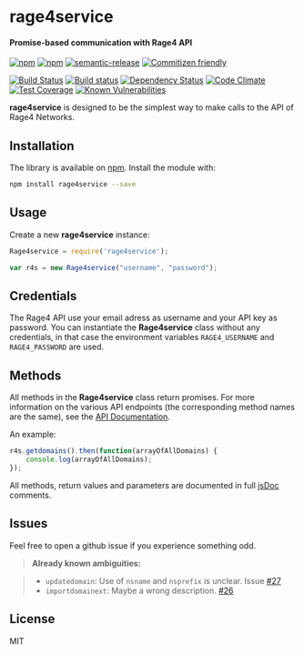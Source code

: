 # rage4service
#### Promise-based communication with Rage4 API
[![npm](https://img.shields.io/npm/v/rage4service.svg?maxAge=2592000)](https://www.npmjs.com/package/rage4service)
[![npm](https://img.shields.io/npm/l/rage4service.svg?maxAge=2592000)](https://www.npmjs.com/package/rage4service)
[![semantic-release](https://img.shields.io/badge/%20%20%F0%9F%93%A6%F0%9F%9A%80-semantic--release-e10079.svg)](https://github.com/semantic-release/semantic-release)
[![Commitizen friendly](https://img.shields.io/badge/commitizen-friendly-brightgreen.svg)](http://commitizen.github.io/cz-cli/)

[![Build Status](https://travis-ci.org/proux/rage4service.svg?branch=master)](https://travis-ci.org/proux/rage4service)
[![Build status](https://ci.appveyor.com/api/projects/status/6pa6o5j87sc6f9ou/branch/master?svg=true)](https://ci.appveyor.com/project/nicolindemann/rage4service/branch/master)
[![Dependency Status](https://dependencyci.com/github/proux/rage4service/badge)](https://dependencyci.com/github/proux/rage4service)
[![Code Climate](https://codeclimate.com/github/proux/rage4service/badges/gpa.svg)](https://codeclimate.com/github/proux/rage4service)
[![Test Coverage](https://codeclimate.com/github/proux/rage4service/badges/coverage.svg)](https://codeclimate.com/github/proux/rage4service/coverage)
[![Known Vulnerabilities](https://snyk.io/test/npm/rage4service/badge.svg)](https://snyk.io/test/npm/rage4service)

**rage4service** is designed to be the simplest way to make calls to the API of Rage4 Networks.

## Installation

The library is available on [npm](https://www.npmjs.com/package/rage4service).
Install the module with:

```sh
npm install rage4service --save
```

## Usage
Create a new **rage4service** instance:
```javascript
Rage4service = require('rage4service');

var r4s = new Rage4service("username", "password");
```
## Credentials
The Rage4 API use your email adress as username and your API key as password. You can instantiate the **Rage4service** class without any credentials, in that case the environment variables `RAGE4_USERNAME` and `RAGE4_PASSWORD` are used. 

## Methods
All methods in the **Rage4service** class return promises. 
For more information on the various API endpoints (the corresponding method names are the same), see the [ API Documentation](https://gbshouse.uservoice.com/knowledgebase/articles/109834-rage4-dns-developers-api).

An example:
```javascript
r4s.getdomains().then(function(arrayOfAllDomains) {
    console.log(arrayOfAllDomains);
});
```
All methods, return values and parameters are documented in full [jsDoc](http://usejsdoc.org/) comments. 

## Issues
Feel free to open a github issue if you experience something odd.

> **Already known ambiguities:**

> - `updatedomain`: Use of `nsname` and `nsprefix` is unclear. Issue [#27](/../../issues/27)
> - `importdomainext`: Maybe a wrong description. [#26](/../../issues/26)

## License
MIT
